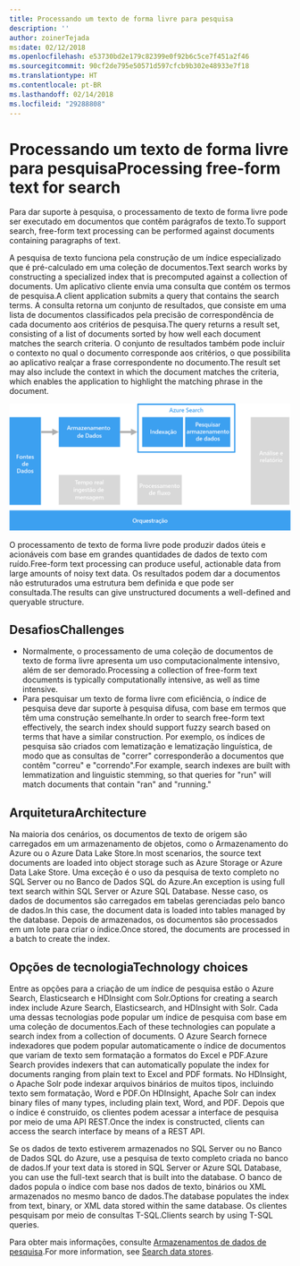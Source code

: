 ```yaml
---
title: Processando um texto de forma livre para pesquisa
description: ''
author: zoinerTejada
ms:date: 02/12/2018
ms.openlocfilehash: e53730bd2e179c82399e0f92b6c5ce7f451a2f46
ms.sourcegitcommit: 90cf2de795e50571d597cfcb9b302e48933e7f18
ms.translationtype: HT
ms.contentlocale: pt-BR
ms.lasthandoff: 02/14/2018
ms.locfileid: "29288808"
---
```

# <a name="processing-free-form-text-for-search"></a><span data-ttu-id="bd255-102">Processando um texto de forma livre para pesquisa</span><span class="sxs-lookup"><span data-stu-id="bd255-102">Processing free-form text for search</span></span>

<span data-ttu-id="bd255-103">Para dar suporte à pesquisa, o processamento de texto de forma livre pode ser executado em documentos que contêm parágrafos de texto.</span><span class="sxs-lookup"><span data-stu-id="bd255-103">To support search, free-form text processing can be performed against documents containing paragraphs of text.</span></span>

<span data-ttu-id="bd255-104">A pesquisa de texto funciona pela construção de um índice especializado que é pré-calculado em uma coleção de documentos.</span><span class="sxs-lookup"><span data-stu-id="bd255-104">Text search works by constructing a specialized index that is precomputed against a collection of documents.</span></span> <span data-ttu-id="bd255-105">Um aplicativo cliente envia uma consulta que contém os termos de pesquisa.</span><span class="sxs-lookup"><span data-stu-id="bd255-105">A client application submits a query that contains the search terms.</span></span> <span data-ttu-id="bd255-106">A consulta retorna um conjunto de resultados, que consiste em uma lista de documentos classificados pela precisão de correspondência de cada documento aos critérios de pesquisa.</span><span class="sxs-lookup"><span data-stu-id="bd255-106">The query returns a result set, consisting of a list of documents sorted by how well each document matches the search criteria.</span></span> <span data-ttu-id="bd255-107">O conjunto de resultados também pode incluir o contexto no qual o documento corresponde aos critérios, o que possibilita ao aplicativo realçar a frase correspondente no documento.</span><span class="sxs-lookup"><span data-stu-id="bd255-107">The result set may also include the context in which the document matches the criteria, which enables the application to highlight the matching phrase in the document.</span></span> 

![](./images/search-pipeline.png)

<span data-ttu-id="bd255-108">O processamento de texto de forma livre pode produzir dados úteis e acionáveis com base em grandes quantidades de dados de texto com ruído.</span><span class="sxs-lookup"><span data-stu-id="bd255-108">Free-form text processing can produce useful, actionable data from large amounts of noisy text data.</span></span> <span data-ttu-id="bd255-109">Os resultados podem dar a documentos não estruturados uma estrutura bem definida e que pode ser consultada.</span><span class="sxs-lookup"><span data-stu-id="bd255-109">The results can give unstructured documents a well-defined and queryable structure.</span></span>


## <a name="challenges"></a><span data-ttu-id="bd255-110">Desafios</span><span class="sxs-lookup"><span data-stu-id="bd255-110">Challenges</span></span>

- <span data-ttu-id="bd255-111">Normalmente, o processamento de uma coleção de documentos de texto de forma livre apresenta um uso computacionalmente intensivo, além de ser demorado.</span><span class="sxs-lookup"><span data-stu-id="bd255-111">Processing a collection of free-form text documents is typically computationally intensive, as well as time intensive.</span></span>
- <span data-ttu-id="bd255-112">Para pesquisar um texto de forma livre com eficiência, o índice de pesquisa deve dar suporte à pesquisa difusa, com base em termos que têm uma construção semelhante.</span><span class="sxs-lookup"><span data-stu-id="bd255-112">In order to search free-form text effectively, the search index should support fuzzy search based on terms that have a similar construction.</span></span> <span data-ttu-id="bd255-113">Por exemplo, os índices de pesquisa são criados com lematização e lematização linguística, de modo que as consultas de "correr" corresponderão a documentos que contêm "correu" e "correndo".</span><span class="sxs-lookup"><span data-stu-id="bd255-113">For example, search indexes are built with lemmatization and linguistic stemming, so that queries for "run" will match documents that contain "ran" and "running."</span></span>

## <a name="architecture"></a><span data-ttu-id="bd255-114">Arquitetura</span><span class="sxs-lookup"><span data-stu-id="bd255-114">Architecture</span></span>

<span data-ttu-id="bd255-115">Na maioria dos cenários, os documentos de texto de origem são carregados em um armazenamento de objetos, como o Armazenamento do Azure ou o Azure Data Lake Store.</span><span class="sxs-lookup"><span data-stu-id="bd255-115">In most scenarios, the source text documents are loaded into object storage such as Azure Storage or Azure Data Lake Store.</span></span> <span data-ttu-id="bd255-116">Uma exceção é o uso da pesquisa de texto completo no SQL Server ou no Banco de Dados SQL do Azure.</span><span class="sxs-lookup"><span data-stu-id="bd255-116">An exception is using full text search within SQL Server or Azure SQL Database.</span></span> <span data-ttu-id="bd255-117">Nesse caso, os dados de documentos são carregados em tabelas gerenciadas pelo banco de dados.</span><span class="sxs-lookup"><span data-stu-id="bd255-117">In this case, the document data is loaded into tables managed by the database.</span></span> <span data-ttu-id="bd255-118">Depois de armazenados, os documentos são processados em um lote para criar o índice.</span><span class="sxs-lookup"><span data-stu-id="bd255-118">Once stored, the documents are processed in a batch to create the index.</span></span>

## <a name="technology-choices"></a><span data-ttu-id="bd255-119">Opções de tecnologia</span><span class="sxs-lookup"><span data-stu-id="bd255-119">Technology choices</span></span>

<span data-ttu-id="bd255-120">Entre as opções para a criação de um índice de pesquisa estão o Azure Search, Elasticsearch e HDInsight com Solr.</span><span class="sxs-lookup"><span data-stu-id="bd255-120">Options for creating a search index include Azure Search, Elasticsearch, and HDInsight with Solr.</span></span> <span data-ttu-id="bd255-121">Cada uma dessas tecnologias pode popular um índice de pesquisa com base em uma coleção de documentos.</span><span class="sxs-lookup"><span data-stu-id="bd255-121">Each of these technologies can populate a search index from a collection of documents.</span></span> <span data-ttu-id="bd255-122">O Azure Search fornece indexadores que podem popular automaticamente o índice de documentos que variam de texto sem formatação a formatos do Excel e PDF.</span><span class="sxs-lookup"><span data-stu-id="bd255-122">Azure Search provides indexers that can automatically populate the index for documents ranging from plain text to Excel and PDF formats.</span></span> <span data-ttu-id="bd255-123">No HDInsight, o Apache Solr pode indexar arquivos binários de muitos tipos, incluindo texto sem formatação, Word e PDF.</span><span class="sxs-lookup"><span data-stu-id="bd255-123">On HDInsight, Apache Solr can index binary files of many types, including plain text, Word, and PDF.</span></span> <span data-ttu-id="bd255-124">Depois que o índice é construído, os clientes podem acessar a interface de pesquisa por meio de uma API REST.</span><span class="sxs-lookup"><span data-stu-id="bd255-124">Once the index is constructed, clients can access the search interface by means of a REST API.</span></span> 

<span data-ttu-id="bd255-125">Se os dados de texto estiverem armazenados no SQL Server ou no Banco de Dados SQL do Azure, use a pesquisa de texto completo criada no banco de dados.</span><span class="sxs-lookup"><span data-stu-id="bd255-125">If your text data is stored in SQL Server or Azure SQL Database, you can use the full-text search that is built into the database.</span></span> <span data-ttu-id="bd255-126">O banco de dados popula o índice com base nos dados de texto, binários ou XML armazenados no mesmo banco de dados.</span><span class="sxs-lookup"><span data-stu-id="bd255-126">The database populates the index from text, binary, or XML data stored within the same database.</span></span> <span data-ttu-id="bd255-127">Os clientes pesquisam por meio de consultas T-SQL.</span><span class="sxs-lookup"><span data-stu-id="bd255-127">Clients search by using T-SQL queries.</span></span> 

<span data-ttu-id="bd255-128">Para obter mais informações, consulte [Armazenamentos de dados de pesquisa](../technology-choices/search-options.md).</span><span class="sxs-lookup"><span data-stu-id="bd255-128">For more information, see [Search data stores](../technology-choices/search-options.md).</span></span>
